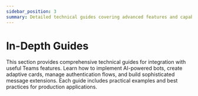 ```yaml
---
sidebar_position: 3
summary: Detailed technical guides covering advanced features and capabilities of Teams AI Library in C#, including AI integration, adaptive cards, dialogs, authentication, and message extensions.
---
```


# In-Depth Guides

This section provides comprehensive technical guides for integration with useful Teams features. Learn how to implement AI-powered bots, create adaptive cards, manage authentication flows, and build sophisticated message extensions. Each guide includes practical examples and best practices for production applications.
